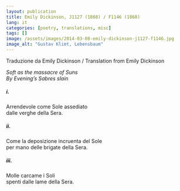 ```yaml
---
layout: publication
title: Emily Dickinson, J1127 (1868) / F1146 (1868)
lang: it
categories: [poetry, translations, misc]
tags: []
image: /assets/images/2014-03-08-emily-dickinson-j1127-f1146.jpg
image_alt: "Gustav Klimt, Lebensbaum"
---
```


Traduzione da Emily Dickinson / Translation from Emily Dickinson

<p><em>Soft as the massacre of Suns<br />
By Evening’s Sabres slain</em></p>

<h5>i.</h5>

<p>Arrendevole come Sole assediato<br />
dalle verghe della Sera.</p>

<h5>ii.</h5>

<p>Come la deposizione incruenta del Sole<br />
per mano delle brigate della Sera.</p>

<h5>iii.</h5>

<p>Molle carcame i Soli<br />
spenti dalle lame della Sera.</p>
